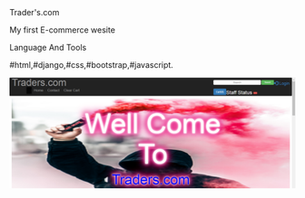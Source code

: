 <div bgcolor="black">
  <h>Trader's.com </h1>
  <p>My first E-commerce wesite </p>
  <p>Language And Tools </p>
  <p>
    #html,#django,#css,#bootstrap,#javascript.
  </p>
  <img src="capture.PNG" alt="trader's.com"/>
  </div>
  
  
  
